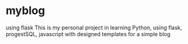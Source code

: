 # myblog
using flask
This is my personal project in learning Python, using flask, progestSQL, javascript with designed templates for a simple blog
